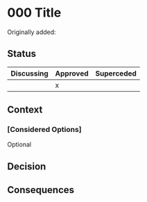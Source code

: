 # 000 Title

Originally added:

## Status

| Discussing | Approved | Superceded |
| ---------- | -------- | ---------- |
|            | x        |            |

## Context

### [Considered Options]

Optional

## Decision

## Consequences
